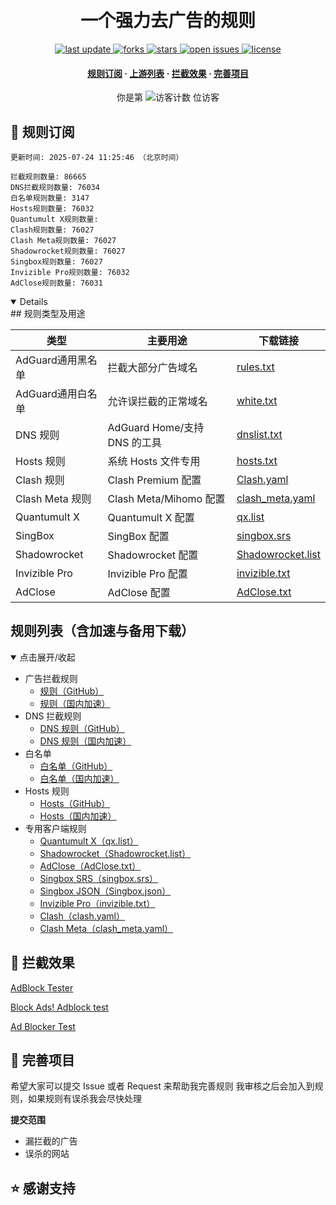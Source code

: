 <div align="center">
<h1 align="center"><br>一个强力去广告的规则</h1>
<p>
  <a href="https://github.com/045200/adbyebye">
    <img src="https://img.shields.io/github/last-commit/045200/adbyebye?style=flat-square" alt="last update" />
  </a>
  <a href="https://github.com/045200/adbyebye">
    <img src="https://img.shields.io/github/forks/045200/adbyebye?style=flat-square" alt="forks" />
  </a>
  <a href="https://github.com/045200/adbyebye">
    <img src="https://img.shields.io/github/stars/045200/adbyebye?style=flat-square" alt="stars" />
  </a>
  <a href="https://github.com/045200/adbyebye/issues/">
    <img src="https://img.shields.io/github/issues/045200/adbyebye?style=flat-square" alt="open issues" />
  </a>
  <a href="https://github.com/045200/adbyebye">
    <img src="https://img.shields.io/github/license/045200/adbyebye?style=flat-square" alt="license" />
  </a>
</p>

<h4>
    <a href="#a">规则订阅</a>
  <span> · </span>
    <a href="#b">上游列表</a>
  <span> · </span>
    <a href="#c">拦截效果</a>
  <span> · </span>
    <a href="#d">完善项目</a>
  </h4>

</div>

<div align="center">
  <!-- 访客计数，点击跳转到仓库主页 -->
你是第 <img src="https://profile-counter.glitch.me/045200/adbyebye/count.svg" alt="访客计数" /> 位访客
</div>
<h2 id="a">🎯 规则订阅</h2>

```
更新时间: 2025-07-24 11:25:46 （北京时间） 

拦截规则数量: 86665 
DNS拦截规则数量: 76034 
白名单规则数量: 3147 
Hosts规则数量: 76032 
Quantumult X规则数量:  
Clash规则数量: 76027 
Clash Meta规则数量: 76027 
Shadowrocket规则数量: 76027 
Singbox规则数量: 76027 
Invizible Pro规则数量: 76032 
AdClose规则数量: 76031 
```

<details open>
## 规则类型及用途

| 类型             | 主要用途                       | 下载链接                                                                            |
|------------------|------------------------------|-------------------------------------------------------------------------------------|
| AdGuard通用黑名单       | 拦截大部分广告域名             | [rules.txt](https://raw.githubusercontent.com/045200/adbyebye/refs/heads/master/rules.txt)     |
| AdGuard通用白名单       | 允许误拦截的正常域名           | [white.txt](https://raw.githubusercontent.com/045200/adbyebye/refs/heads/master/allow.txt)     |
| DNS 规则         | AdGuard Home/支持 DNS 的工具   | [dnslist.txt](https://raw.githubusercontent.com/045200/adbyebye/master/dns.txt)   |
| Hosts 规则       | 系统 Hosts 文件专用            | [hosts.txt](https://raw.githubusercontent.com/045200/adbyebye/master/hosts.txt)       |
| Clash 规则       | Clash Premium 配置             | [Clash.yaml](https://raw.githubusercontent.com/045200/adbyebye/master/clash.yaml) |
| Clash Meta 规则  | Clash Meta/Mihomo 配置         | [clash_meta.yaml](https://raw.githubusercontent.com/045200/adbyebye/master/clash_meta.yaml) |
| Quantumult X     | Quantumult X 配置              | [qx.list](https://raw.githubusercontent.com/045200/adbyebye/master/qx.list)           |
| SingBox          | SingBox 配置                   | [singbox.srs](https://raw.githubusercontent.com/045200/adbyebye/master/singbox.srs)   |
| Shadowrocket     | Shadowrocket 配置              | [Shadowrocket.list](https://raw.githubusercontent.com/045200/adbyebye/master/Shadowrocket.list) |
| Invizible Pro    | Invizible Pro 配置             | [invizible.txt](https://raw.githubusercontent.com/045200/adbyebye/master/invizible.txt) |
| AdClose          | AdClose 配置                   | [AdClose.txt](https://raw.githubusercontent.com/045200/adbyebye/master/AdClose.txt)   |


## 规则列表（含加速与备用下载）

<details open>
<summary>点击展开/收起</summary>

- 广告拦截规则  
  - [规则（GitHub）](https://raw.githubusercontent.com/045200/adbyebye/master/rules.txt)
  - [规则（国内加速）](https://ghproxy.net/https://raw.githubusercontent.com/045200/adbyebye/master/rules.txt)
- DNS 拦截规则  
  - [DNS 规则（GitHub）](https://raw.githubusercontent.com/045200/adbyebye/master/dns.txt)
  - [DNS 规则（国内加速）](https://ghp.ci/https://raw.githubusercontent.com/045200/adbyebye/master/dns.txt)
- 白名单  
  - [白名单（GitHub）](https://raw.githubusercontent.com/045200/adbyebye/master/allow.txt)
  - [白名单（国内加速）](https://ghp.ci/https://raw.githubusercontent.com/045200/adbyebye/master/allow.txt)
- Hosts 规则  
  - [Hosts（GitHub）](https://raw.githubusercontent.com/045200/adbyebye/master/hosts.txt)
  - [Hosts（国内加速）](https://ghproxy.net/https://raw.githubusercontent.com/045200/adbyebye/master/hosts.txt)
- 专用客户端规则  
  - [Quantumult X（qx.list）](https://raw.githubusercontent.com/045200/adbyebye/master/qx.list)
  - [Shadowrocket（Shadowrocket.list）](https://raw.githubusercontent.com/045200/adbyebye/master/Shadowrocket.list)
  - [AdClose（AdClose.txt）](https://raw.githubusercontent.com/045200/adbyebye/master/AdClose.txt)
  - [Singbox SRS（singbox.srs）](https://raw.githubusercontent.com/045200/adbyebye/master/singbox.srs)
  - [Singbox JSON（Singbox.json）](https://raw.githubusercontent.com/45200/adbyebye/master/Singbox.json)
  - [Invizible Pro（invizible.txt）](https://raw.githubusercontent.com/045200/adbyebye/master/invizible.txt)
  - [Clash（clash.yaml）](https://raw.githubusercontent.com/045200/adbyebye/master/clash.yaml)
  - [Clash Meta（clash_meta.yaml）](https://raw.githubusercontent.com/045200/adbyebye/master/clash_meta.yaml)

</details>



<h2 id="c">🚫 拦截效果</h2>

[AdBlock Tester](https://adblock-tester.com)

[Block Ads! Adblock test](https://blockads.fivefilters.org/)

[Ad Blocker Test](https://d3ward.github.io/toolz/adblock.html)

<h2 id="d">💬 完善项目</h2>

希望大家可以提交 Issue 或者 Request 来帮助我完善规则 我审核之后会加入到规则，如果规则有误杀我会尽快处理

**提交范围**

- 漏拦截的广告
- 误杀的网站

## ⭐ 感谢支持



